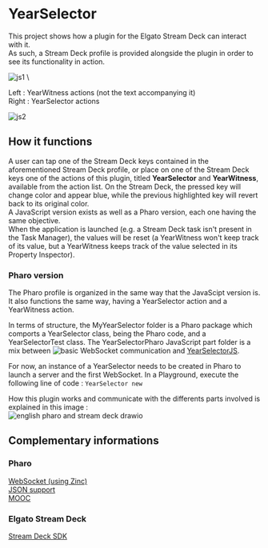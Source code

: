 # YearSelector
This project shows how a plugin for the Elgato Stream Deck can interact with it. \
As such, a Stream Deck profile is provided alongside the plugin in order to see its functionality in action.

![js1](https://github.com/OpenSmock/PharoStreamDeck/assets/76944457/80b0d12e-17f7-4779-838d-68a0e61de41d) \

Left : YearWitness actions (not the text accompanying it) \
Right : YearSelector actions

![js2](https://github.com/OpenSmock/PharoStreamDeck/assets/76944457/b84a5d97-8a30-4773-95bc-4a609efff82c)

## How it functions
A user can tap one of the Stream Deck keys contained in the aforementioned Stream Deck profile, or place on one of the Stream Deck keys one of the actions of this plugin, titled **YearSelector** and **YearWitness**, available from the action list. On the Stream Deck, the pressed key will change color and appear blue, while the previous highlighted key will revert back to its original color. \
A JavaScript version exists as well as a Pharo version, each one having the same objective. \
When the application is launched (e.g. a Stream Deck task isn't present in the Task Manager), the values will be reset (a YearWitness won't keep track of its value, but a YearWitness keeps track of the value selected in its Property Inspector).

### Pharo version
The Pharo profile is organized in the same way that the JavaScipt version is. \
It also functions the same way, having a YearSelector action and a YearWitness action.

In terms of structure, the MyYearSelector folder is a Pharo package which comports a YearSelector class, being the Pharo code, and a YearSelectorTest class.
The YearSelectorPharo JavaScript part folder is a mix between ![basic WebSocket communication](https://github.com/OpenSmock/PharoStreamDeck/tree/main/webSocket) and [YearSelectorJS](https://github.com/OpenSmock/PharoStreamDeck/tree/main/yearSelector/YearSelectorJS).

For now, an instance of a YearSelector needs to be created in Pharo to launch a server and the first WebSocket.
In a Playground, execute the following line of code : `YearSelector new`

How this plugin works and communicate with the differents parts involved is explained in this image : \
![english pharo and stream deck drawio](https://github.com/OpenSmock/PharoStreamDeck/assets/76944457/039e6561-4e3f-45fa-b296-3eb353edef76)

## Complementary informations
### Pharo
[WebSocket (using Zinc)](https://github.com/svenvc/docs/blob/master/zinc/zinc-websockets-paper.md) \
[JSON support](https://github.com/pharo-open-documentation/pharo-wiki/blob/master/ExternalProjects/Export/JSON.md) \
[MOOC](https://www.youtube.com/watch?v=JUKIjdjGjBU&list=PL2okA_2qDJ-kCHVcNXdO5wsUZJCY31zwf)

### Elgato Stream Deck
[Stream Deck SDK](https://developer.elgato.com/documentation)
